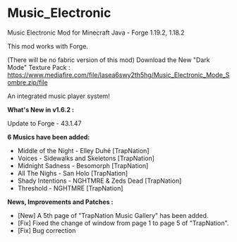 # Music_Electronic
Music Electronic Mod for Minecraft Java - Forge 1.19.2, 1.18.2

This mod works with Forge.

(There will be no fabric version of this mod)
Download the New "Dark Mode" Texture Pack : https://www.mediafire.com/file/lasea6swy2th5hg/Music_Electronic_Mode_Sombre.zip/file

An integrated music player system!

**What's New in v1.6.2 :**

Update to Forge - 43.1.47

**6 Musics have been added:**
- Middle of the Night - Elley Duhé [TrapNation]
- Voices - Sidewalks and Skeletons [TrapNation]
- Midnight Sadness - Besomorph [TrapNation]
- All The Nighs - San Holo [TrapNation]
- Shady Intentions - NGHTMRE & Zeds Dead [TrapNation]
- Threshold - NGHTMRE [TrapNation]

**News, Improvements and Patches :**
- [New] A 5th page of "TrapNation Music Gallery" has been added.
- [Fix] Fixed the change of window from page 1 to page 5 of "TrapNation".
- [Fix] Bug correction
